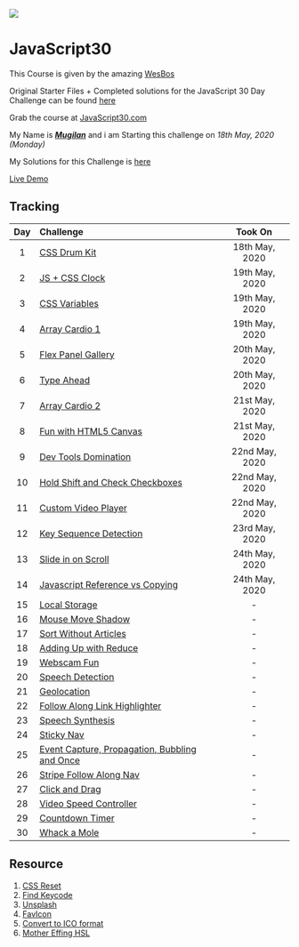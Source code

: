 ![](https://javascript30.com/images/JS3-social-share.png)

# JavaScript30

This Course is given by the amazing [WesBos](https://github.com/wesbos 'Github Profile')

Original Starter Files + Completed solutions for the JavaScript 30 Day Challenge can be found [here](https://github.com/wesbos/JavaScript30 'Github Repo')

Grab the course at [JavaScript30.com](https://JavaScript30.com)

My Name is **_[Mugilan](https://github.com/Mugilan-Codes 'My Github Profile')_** and i am Starting this challenge on _18th May, 2020 (Monday)_

My Solutions for this Challenge is [here](https://github.com/Mugilan-Codes/javascript-30 "Mugilan's JS30 repo")

[Live Demo](https://mugilan-codes.github.io/javascript-30/)

## Tracking

| Day | Challenge                                           |    Took On     |
| :-: | :-------------------------------------------------- | :------------: |
|  1  | [CSS Drum Kit][1]                                   | 18th May, 2020 |
|  2  | [JS + CSS Clock][2]                                 | 19th May, 2020 |
|  3  | [CSS Variables][3]                                  | 19th May, 2020 |
|  4  | [Array Cardio 1][4]                                 | 19th May, 2020 |
|  5  | [Flex Panel Gallery][5]                             | 20th May, 2020 |
|  6  | [Type Ahead][6]                                     | 20th May, 2020 |
|  7  | [Array Cardio 2][7]                                 | 21st May, 2020 |
|  8  | [Fun with HTML5 Canvas][8]                          | 21st May, 2020 |
|  9  | [Dev Tools Domination][9]                           | 22nd May, 2020 |
| 10  | [Hold Shift and Check Checkboxes][10]               | 22nd May, 2020 |
| 11  | [Custom Video Player][11]                           | 22nd May, 2020 |
| 12  | [Key Sequence Detection][12]                        | 23rd May, 2020 |
| 13  | [Slide in on Scroll][13]                            | 24th May, 2020 |
| 14  | [Javascript Reference vs Copying][14]               | 24th May, 2020 |
| 15  | [Local Storage][15]                                 |       -        |
| 16  | [Mouse Move Shadow][16]                             |       -        |
| 17  | [Sort Without Articles][17]                         |       -        |
| 18  | [Adding Up with Reduce][18]                         |       -        |
| 19  | [Webscam Fun][19]                                   |       -        |
| 20  | [Speech Detection][20]                              |       -        |
| 21  | [Geolocation][21]                                   |       -        |
| 22  | [Follow Along Link Highlighter][22]                 |       -        |
| 23  | [Speech Synthesis][23]                              |       -        |
| 24  | [Sticky Nav][24]                                    |       -        |
| 25  | [Event Capture, Propagation, Bubbling and Once][25] |       -        |
| 26  | [Stripe Follow Along Nav][26]                       |       -        |
| 27  | [Click and Drag][27]                                |       -        |
| 28  | [Video Speed Controller][28]                        |       -        |
| 29  | [Countdown Timer][29]                               |       -        |
| 30  | [Whack a Mole][30]                                  |       -        |

[1]: exercises/01-js-drum-kit/
[2]: exercises/02-js-css-clock/
[3]: exercises/03-css-variables/
[4]: exercises/04-array-cardio-day-1/
[5]: exercises/05-flex-panel-gallery/
[6]: exercises/06-type-ahead/
[7]: exercises/07-array-cardio-day-2/
[8]: exercises/08-fun-wth-html5-canvas/
[9]: exercises/09-dev-tools-domination/
[10]: exercises/10-hold-shift-and-check-checkboxes/
[11]: exercises/11-custom-video-player/
[12]: exercises/12-key-sequence-detection/
[13]: exercises/13-slide-in-on-scroll/
[14]: exercises/14-js-references-vs-copying/
[15]: #
[16]: #
[17]: #
[18]: #
[19]: #
[20]: #
[21]: #
[22]: #
[23]: #
[24]: #
[25]: #
[26]: #
[27]: #
[28]: #
[29]: #
[30]: #

## Resource

1. [CSS Reset](https://alligator.io/css/minimal-css-reset/)
1. [Find Keycode](http://keycode.info/)
1. [Unsplash](https://unsplash.com/)
1. [FavIcon](https://www.flaticon.com/)
1. [Convert to ICO format](https://www.favicon.cc/)
1. [Mother Effing HSL](https://mothereffinghsl.com/)
